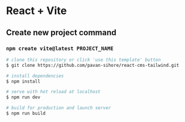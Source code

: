 # React + Vite

## Create new project command 
### `npm create vite@latest PROJECT_NAME`

```bash
# clone this repository or click 'use this template' button
$ git clone https://github.com/pavan-sihore/react-cms-tailwind.git
```

```bash
# install dependencies
$ npm install
```

```bash
# serve with hot reload at localhost
$ npm run dev
```

```bash
# build for production and launch server
$ npm run build
```
